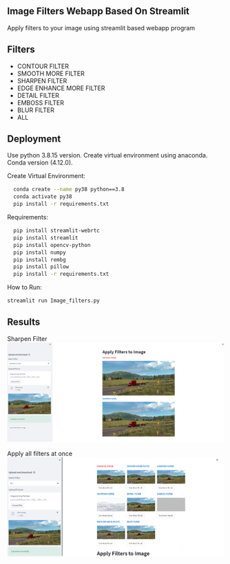 
## Image Filters Webapp Based On Streamlit
Apply filters to your image using streamlit based webapp program




## Filters

- CONTOUR FILTER
- SMOOTH MORE FILTER
- SHARPEN FILTER
- EDGE ENHANCE MORE FILTER
- DETAIL FILTER
- EMBOSS FILTER
- BLUR FILTER
- ALL





## Deployment

Use python 3.8.15 version. Create virtual environment using anaconda. Conda version (4.12.0).

Create Virtual Environment:

```bash
  conda create --name py38 python==3.8
  conda activate py38
  pip install -r requirements.txt
```

Requirements:

```bash
  pip install streamlit-webrtc
  pip install streamlit
  pip install opencv-python
  pip install numpy
  pip install rembg
  pip install pillow
  pip install -r requirements.txt
```

How to Run:

```bash
streamlit run Image_filters.py
```
## Results
Sharpen Filter
<img src="Result2.png"/>

Apply all filters at once
<img src="Result1.png"/>